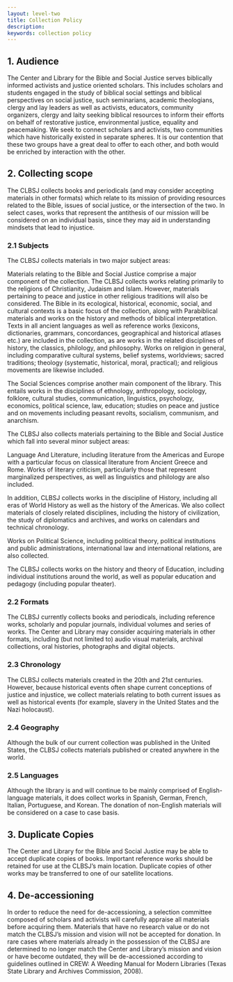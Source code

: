 ```yaml
---
layout: level-two
title: Collection Policy
description:
keywords: collection policy
---
```


## 1. Audience

The Center and Library for the Bible and Social Justice serves biblically informed activists and justice oriented scholars.  This includes scholars and students engaged in the study of biblical social settings and biblical perspectives on social justice, such seminarians, academic theologians, clergy and lay leaders as well as activists, educators, community organizers, clergy and laity seeking biblical resources to inform their efforts on behalf of restorative justice, environmental justice, equality and peacemaking. We seek to connect scholars and activists, two communities which have historically existed in separate spheres. It is our contention that these two groups have a great deal to offer to each other, and both would be enriched by interaction with the other.

## 2. Collecting scope

The CLBSJ collects books and periodicals (and may consider accepting materials in other formats) which relate to its mission of providing resources related to the Bible, issues of social justice, or the intersection of the two. In select cases, works that represent the antithesis of our mission will be considered on an individual basis, since they may aid in understanding mindsets that lead to injustice.

### 2.1 Subjects

The CLBSJ collects materials in two major subject areas:

Materials relating to the Bible and Social Justice comprise a major component of the collection. The CLBSJ collects works relating primarily to the religions of Christianity, Judaism and Islam. However, materials pertaining to peace and justice in other religious traditions will also be considered. The Bible in its ecological, historical, economic, social, and cultural contexts is a basic focus of the collection, along with Parabiblical materials and works on the history and methods of biblical interpretation. Texts in all ancient languages as well as reference works (lexicons, dictionaries, grammars, concordances, geographical and historical atlases etc.) are included in the collection, as are works in the related disciplines of history, the classics, philology, and philosophy. Works on religion in general, including comparative cultural systems, belief systems, worldviews; sacred traditions; theology (systematic, historical, moral, practical); and religious movements are likewise included.

The Social Sciences comprise another main component of the library. This entails works in the disciplines of ethnology, anthropology, sociology, folklore, cultural studies, communication, linguistics, psychology, economics, political science, law, education; studies on peace and justice and on movements including peasant revolts, socialism, communism, and anarchism.

The CLBSJ also collects materials pertaining to the Bible and Social Justice which fall into several minor subject areas:

Language And Literature, including literature from the Americas and Europe with a particular focus on classical literature from Ancient Greece and Rome. Works of literary criticism, particularly those that represent marginalized perspectives, as well as linguistics and philology are also included.

In addition, CLBSJ collects works in the discipline of History, including all eras of World History as well as the history of the Americas. We also collect materials of closely related disciplines, including the history of civilization, the study of diplomatics and archives, and works on calendars and technical chronology.

Works on Political Science, including political theory, political institutions and public administrations, international law and international relations, are also collected.

The CLBSJ collects works on the history and theory of Education, including individual institutions around the world, as well as popular education and pedagogy (including popular theater).

### 2.2 Formats

The CLBSJ currently collects books and periodicals, including reference works, scholarly and popular journals, individual volumes and series of works. The Center and Library may consider acquiring materials in other formats, including (but not limited to) audio visual materials, archival collections, oral histories, photographs and digital objects.

### 2.3 Chronology

The CLBSJ collects materials created in the 20th and 21st centuries. However, because historical events often shape current conceptions of justice and injustice, we collect materials relating to both current issues as well as historical events (for example, slavery in the United States and the Nazi holocaust).

### 2.4 Geography

Although the bulk of our current collection was published in the United States, the CLBSJ collects materials published or created anywhere in the world.

### 2.5 Languages

Although the library is and will continue to be mainly comprised of English-language materials, it does collect works in Spanish, German, French, Italian, Portuguese, and Korean. The donation of non-English materials will be considered on a case to case basis.

## 3. Duplicate Copies

The Center and Library for the Bible and Social Justice may be able to accept duplicate copies of books. Important reference works should be retained for use at the CLBSJ’s main location. Duplicate copies of other works may be transferred to one of our satellite locations.

## 4. De-accessioning

In order to reduce the need for de-accessioning, a selection committee composed of scholars and activists will carefully appraise all materials before acquiring them. Materials that have no research value or do not match the CLBSJ’s mission and vision will not be accepted for donation. In rare cases where materials already in the possession of the CLBSJ are determined to no longer match the Center and Library’s mission and vision or have become outdated, they will be de-accessioned according to guidelines outlined in CREW: A Weeding Manual for Modern Libraries (Texas State Library and Archives Commission, 2008).
